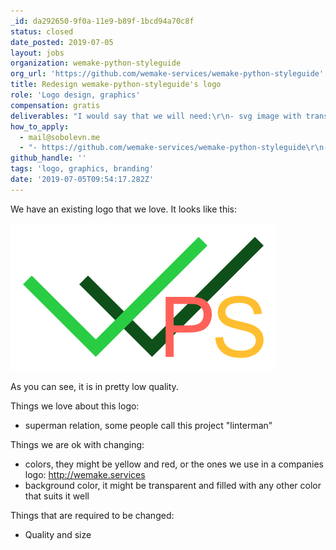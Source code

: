 ```yaml
---
_id: da292650-9f0a-11e9-b89f-1bcd94a70c8f
status: closed
date_posted: 2019-07-05
layout: jobs
organization: wemake-python-styleguide
org_url: 'https://github.com/wemake-services/wemake-python-styleguide'
title: Redesign wemake-python-styleguide's logo
role: 'Logo design, graphics'
compensation: gratis
deliverables: "I would say that we will need:\r\n- svg image with transparent background\r\n- png image with transparent background\r\n- optional: svg and png image with different background color\r\n- optional: png"
how_to_apply:
  - mail@sobolevn.me
  - "- https://github.com/wemake-services/wemake-python-styleguide\r\n- https://wemake-python-styleguide.readthedocs.io\r\n- https://wemake.services"
github_handle: ''
tags: 'logo, graphics, branding'
date: '2019-07-05T09:54:17.282Z'
---
```

We have an existing logo that we love. It looks like this: 

![Logo](https://raw.githubusercontent.com/wemake-services/wemake-python-styleguide/master/docs/_static/logo.png)

As you can see, it is in pretty low quality. 

Things we love about this logo:
- superman relation, some people call this project "linterman"

Things we are ok with changing:
- colors, they might be yellow and red, or the ones we use in a companies logo: http://wemake.services
- background color, it might be transparent and filled with any other color that suits it well

Things that are required to be changed:
- Quality and size
